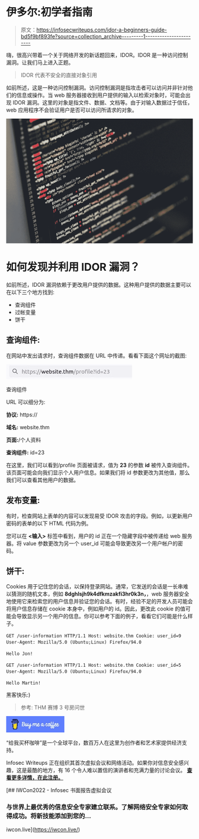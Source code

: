 # 伊多尔:初学者指南

> 原文：<https://infosecwriteups.com/idor-a-beginners-guide-bd5f9bf893fe?source=collection_archive---------1----------------------->

嗨，很高兴带着一个关于网络开发的新话题回来，IDOR。IDOR 是一种访问控制漏洞。让我们马上进入正题。

> IDOR 代表不安全的直接对象引用

如前所述，这是一种访问控制漏洞。访问控制漏洞是指攻击者可以访问并非针对他们的信息或操作。当 web 服务器接收到用户提供的输入以检索对象时，可能会出现 IDOR 漏洞。这里的对象是指文件、数据、文档等。由于对输入数据过于信任，web 应用程序不会验证用户是否可以访问所请求的对象。

![](img/0f3d2bdfa4c28b30c931fcd998c9358e.png)

# **如何发现并利用 IDOR 漏洞？**

如前所述，IDOR 漏洞依赖于更改用户提供的数据。这种用户提供的数据主要可以在以下三个地方找到:

*   查询组件
*   过帐变量
*   饼干

## **查询组件:**

在网站中发出请求时，查询组件数据在 URL 中传递。看看下面这个网址的截图:

![](img/27998febe49da66cc324e10255770ba7.png)

查询组件

URL 可以细分为:

**协议:** https://

**域名:** website.thm

**页面:**/个人资料

**查询组件:** id=23

在这里，我们可以看到/profile 页面被请求，值为 **23** 的参数 **id** 被传入查询组件。该页面可能会向我们显示个人用户信息。如果我们将 id 参数更改为其他值，那么我们可以查看其他用户的数据。

## **发布变量:**

有时，检查网站上表单的内容可以发现易受 IDOR 攻击的字段。例如，以更新用户密码的表单的以下 HTML 代码为例。

您可以在 **<输入>** 标签中看到，用户的 id 正在一个隐藏字段中被传递给 web 服务器。将 value 参数更改为另一个 user_id 可能会导致更改另一个用户帐户的密码。

## **饼干:**

Cookies 用于记住您的会话，以保持登录网站。通常，它发送的会话是一长串难以猜测的随机文本，例如 **8dghlsjh9k4dfkmzakfi3hr0k3n，**，web 服务器安全地使用它来检索您的用户信息并验证您的会话。有时，经验不足的开发人员可能会将用户信息存储在 cookie 本身中，例如用户的 id。因此，更改此 cookie 的值可能会导致显示另一个用户的信息。你可以参考下面的例子，看看它们可能是什么样子。

`GET /user-information HTTP/1.1
Host: website.thm
Cookie: user_id=9
User-Agent: Mozilla/5.0 (Ubuntu;Linux) Firefox/94.0`

`Hello Jon!`

`GET /user-information HTTP/1.1
Host: website.thm
Cookie: user_id=5
User-Agent: Mozilla/5.0 (Ubuntu;Linux) Firefox/94.0`

`Hello Martin!`

黑客快乐:)

> 参考:
> THM 赛博 3 号房问世

[![](img/01dbc2827853e082bc25bdd8996e1998.png)](https://www.buymeacoffee.com/ssudarshan)

“给我买杯咖啡”是一个全球平台，数百万人在这里为创作者和艺术家提供经济支持。

Infosec Writeups 正在组织其首次虚拟会议和网络活动。如果你对信息安全感兴趣，这是最酷的地方，有 16 个令人难以置信的演讲者和充满力量的讨论会议。 [**查看更多详情，在此注册。**](https://iwcon.live/)

[](https://iwcon.live/) [## IWCon2022 - Infosec 书面报告虚拟会议

### 与世界上最优秀的信息安全专家建立联系。了解网络安全专家如何取得成功。将新技能添加到您的…

iwcon.live](https://iwcon.live/)